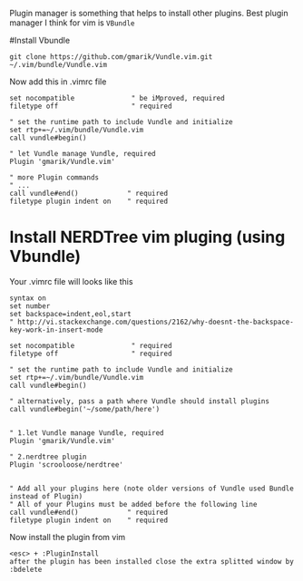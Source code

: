 Plugin manager is something that helps to install other plugins. Best plugin manager I think for vim is
`VBundle`


#Install Vbundle
```
git clone https://github.com/gmarik/Vundle.vim.git ~/.vim/bundle/Vundle.vim
```

Now add this in .vimrc file
```
set nocompatible              " be iMproved, required
filetype off                  " required

" set the runtime path to include Vundle and initialize
set rtp+=~/.vim/bundle/Vundle.vim
call vundle#begin()

" let Vundle manage Vundle, required
Plugin 'gmarik/Vundle.vim'

" more Plugin commands
" ...
call vundle#end()            " required
filetype plugin indent on    " required
```


# Install NERDTree vim pluging (using Vbundle)

Your .vimrc file will looks like this
```
syntax on
set number
set backspace=indent,eol,start
" http://vi.stackexchange.com/questions/2162/why-doesnt-the-backspace-key-work-in-insert-mode

set nocompatible              " required
filetype off                  " required

" set the runtime path to include Vundle and initialize
set rtp+=~/.vim/bundle/Vundle.vim
call vundle#begin()

" alternatively, pass a path where Vundle should install plugins
call vundle#begin('~/some/path/here')


" 1.let Vundle manage Vundle, required
Plugin 'gmarik/Vundle.vim'

" 2.nerdtree plugin
Plugin 'scrooloose/nerdtree'


" Add all your plugins here (note older versions of Vundle used Bundle instead of Plugin)
" All of your Plugins must be added before the following line
call vundle#end()            " required
filetype plugin indent on    " required
```


Now install the plugin from vim
```
<esc> + :PluginInstall
after the plugin has been installed close the extra splitted window by :bdelete
```